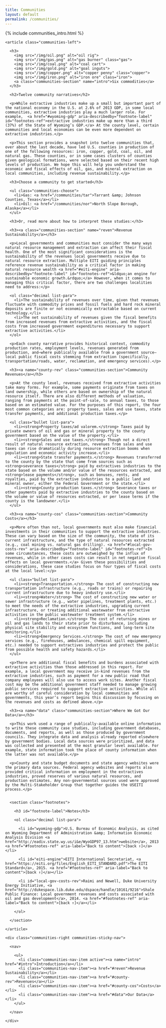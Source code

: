 ```yaml
---
title: Communities
layout: default
permalink: /communities/
---
```



<div id="communities" class="communities">

  {% include communities_intro.html %}

  <section class="container communities-content">

    <article class="communities-left">

      <h3>
        <img src="/img/oil.png" alt="oil rig">
        <img src="/img/gas.png" alt="gas burner" class="gas">
        <img src="/img/coal.png" alt="coal cart">
        <img src="/img/gold.png" alt="goal inguts">
        <img src="/img/copper.png" alt="copper penny" class="copper">
        <img src="/img/iron.png" alt="iron ore" class="iron">
        <a class="communities-section" name="intro">Six commodities</a>
      </h3>

      <h2>Twelve community narratives</h2>

      <p>While extractive industries make up a small but important part of the national economy in the U.S. at 2.6% of 2013 GDP, in some local communities, extractive industries play a much larger role. For example,  <a href="#wyoming-gdp" aria-describedby="footnote-label" id="footnotes-ref">extractive industries make up more than a third (37%) of the State of Wyoming’s GDP.</a> At the county level, certain communities and local economies can be even more dependent on extractive industries.</p>

      <p>This section provides a snapshot into twelve communities that, over about the last decade, have led U.S. counties in production of one of the following resources: iron, copper, gold, coal, oil, and natural gas. These counties, or in some cases clusters of counties given geological formations, were selected based on their recent high levels of production. We hope this will help you understand the economic and fiscal effects of oil, gas, and mineral extraction on local communities, including revenue sustainability.</p>

      <h3>Choose a community to get started</h3>

      <ul class="communities-choose">
        <li>Gas: <a href="/communities/tar">Tarrant &amp; Johnson Counties, Texas</a></li>
        <li>Oil: <a href="/communities/nor">North Slope Borough, Alaska</a></li>
      </ul>

      <h3>Or, read more about how to interpret these studies:</h3>

      <h3><a class="communities-section" name="reven">Revenue Sustainability</a></h3>

      <p>Local governments and communities must consider the many ways natural resource management and extraction can affect their fiscal health. One of the most significant considerations is the sustainability of the revenues local governments receive due to natural resource extraction. Multiple EITI guiding principles reference revenue sustainability as a critical factor in making natural resource wealth <a href="#eiti-engine" aria-describedby="footnote-label" id="footnotes-ref">&ldquo;an engine for sustainable economic growth.&rdquo;</a> However, when it comes to managing this critical factor, there are two challenges localities need to address:</p>

      <ol class="decimal list-para">
        <li>The sustainability of revenues over time, given that revenues fluctuate with commodity prices and fossil fuels and hard rock mineral deposits are finite or not economically extractable based on current technology.</li>
        <li>The net sustainability of revenues given the fiscal benefits from increased revenues from extractive activities, and the fiscal costs from increased government expenditures necessary to support extractive activities.</li>
      </ol>

      <p>Each county narrative provides historical context, commodity production rates, employment levels, revenues generated from production, and—where publically available from a government source—local public fiscal costs stemming from extraction (specifically, transportation/roads, water, reclamation, and emergency services).</p>

      <h3><a name="county-rev" class="communities-section">Community Revenues</a></h3>

      <p>At the county level, revenues received from extractive activities take many forms. For example, some payments originate from taxes on land ownership, while others are based on ownership of the natural resource itself. There are also different methods of valuation, ranging from payments at the point-of-sale, to annual taxes, to those based on an estimated value. For the purposes of this report, the four most common categories are: property taxes, sales and use taxes, state transfer payments, and additional production taxes.</p>

      <ul class="bullet list-para">
        <li><strong>Property taxes/ad valorem.</strong> Taxes paid by private owners of oil and gas or mineral property to the county government based on the value of the property.</li>
        <li><strong>Sales and use taxes.</strong> Though not a direct result of natural resource extraction, revenues from sales and use taxes can rise dramatically during resource extraction booms when population and economic activity increase.</li>
        <li><strong>State transfer payments.</strong> Revenues transferred to the county by the state that come from sources such as <strong>severance taxes</strong> paid by extractives industries to the state based on the volume and/or value of the resources extracted, and <strong>lease payments</strong>, such as bonuses, rents, and royalties, paid by the extractive industries to a public land and mineral owner, either the Federal Government or the state.</li>
        <li><strong>County production taxes.</strong> Severance taxes or other payments paid by extractive industries to the county based on the volume or value of resources extracted, or per lease terms if the county is the landowner.</li>
      </ul>

      <h3><a name="county-cos" class="communities-section">Community Costs</a></h3>

      <p>More often than not, local governments must also make financial investments in their communities to support the extractive industries. These can vary based on the size of the community, the state of its current infrastructure, and the type of natural resources extracted (e.g., coal mining vs. natural gas drilling). <a href="#local-gov-costs-rev" aria-describedby="footnote-label" id="footnotes-ref">In some circumstances, these costs are outweighed by the influx of revenues, while in other cases costs can result in net negative fiscal effects on local governments.</a> Given these possibilities and considerations, these case studies focus on four types of fiscal costs at the local level:</p>

      <ul class="bullet list-para">
        <li><strong>Transportation.</strong> The cost of constructing new transportation infrastructure (e.g., roads or trains) or repairing current infrastructure due to heavy industry use.</li>
        <li><strong>Water</strong> The cost of constructing new water or sewer infrastructure (e.g., water pipelines, treatment plants, etc.) to meet the needs of the extractive industries, upgrading current infrastructure, or treating additional wastewater from extractive activities in the public wastewater treatment system.</li>
        <li><strong>Reclamation.</strong> The cost of returning mines or oil and gas lands to their state prior to disturbance, including physical site stability and ecosystem functions, and long-term site monitoring.</li>
        <li><strong>Emergency Services.</strong> The cost of new emergency services (e.g., firehouses, ambulances, chemical spill equipment, etc.) needed to support extractives industries and protect the public from possible health and safety hazards.</li>
      </ul>

      <p>There are additional fiscal benefits and burdens associated with extractive activities than those addressed in this report. For example, a local government may receive in-kind revenues from the extractive industries, such as payment for a new public road that company employees will also use to access work sites. Another fiscal cost may be the additional government staff needed to manage growing public services required to support extractive activities. While all are worthy of careful consideration by local communities and governments, this year’s report begins this discussion by focusing on the revenues and costs as defined above.</p>

      <h3><a name="data" class="communities-section">Where We Got Our Data</a></h3>

      <p>This work used a range of publically-available online information to write these community case studies, including government databases, documents, and reports, as well as those produced by government councils. They integrate data and analysis already reported elsewhere by government bodies. Local data sources were prioritized, and data was collected and presented at the most granular level available. For example, state information took the place of county information when the latter was not available.</p>

      <p>County and state budget documents and state agency websites were the primary data sources. Federal agency websites and reports also provided critical information on employment in the extractives industries, proved reserves of various natural resources, and production estimates. Any non-governmental sources used were approved by the Multi-Stakeholder Group that together guides the USEITI process.</p>


      <section class="footnotes">

        <h3 id="footnote-label">Notes</h3>

        <ol class="decimal list-para">

          <li id="wyoming-gdp">U.S. Bureau of Economic Analysis, as cited on Wyoming Department of Administration &amp; Information Economic Analysis Division <a href="http://eadiv.state.wy.us/i&e/WyoGDP97_13.htm">website</a>, 2013 <a href="#footnotes-ref" aria-label="Back to content">[back ↑]</a></li>

          <li id="eiti-engine">EITI International Secretariat, <a href="https://eiti.org/files/English_EITI_STANDARD.pdf">The EITI Standard</a>, 2015. <a href="#footnotes-ref" aria-label="Back to content">[back ↑]</a></li>

          <li id="local-gov-costs-rev">Raimi and Newell, Duke University Energy Initiative, <a href="http://dukespace.lib.duke.edu/dspace/handle/10161/9216">Shale Public Finance: Local government revenues and costs associated with oil and gas development</a>, 2014. <a href="#footnotes-ref" aria-label="Back to content">[back ↑]</a></li>

        </ol>

      </section>

    </article>

    <div class="communities-right communities-sticky-nav">

      <nav>

        <ul>
          <li class="communities-nav-item active"><a name="intro" href="#intro">Introduction</a></li>
          <li class="communities-nav-item"><a href="#reven">Revenue Sustainability</a></li>
          <li class="communities-nav-item"><a href="#county-rev">Revenues</a></li>
          <li class="communities-nav-item"><a href="#county-cos">Costs</a></li>
          <li class="communities-nav-item"><a href="#data">Our Data</a></li>
        </ul>

      </nav>

    </div>

  </section>

</div>

<script src="/js/pages/communities.js"></script>
